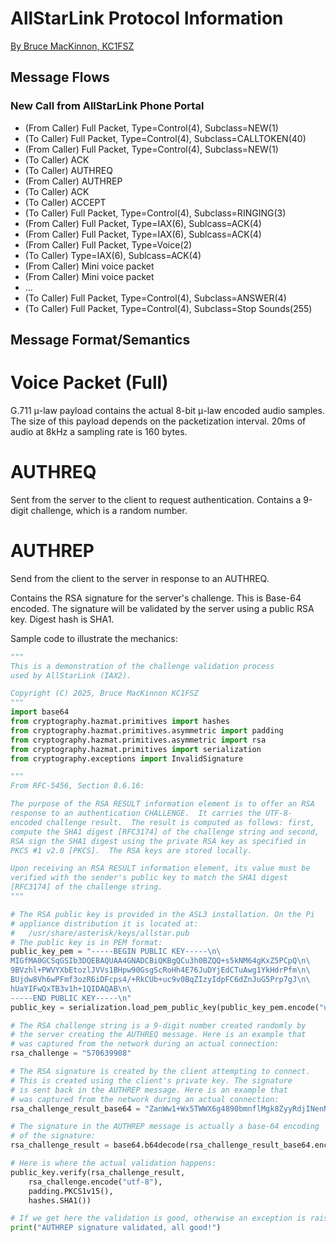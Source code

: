 # AllStarLink Protocol Information 

[By Bruce MacKinnon, KC1FSZ](https://www.qrz.com/db/kc1fsz)

## Message Flows

### New Call from AllStarLink Phone Portal

* (From Caller) Full Packet, Type=Control(4), Subclass=NEW(1)
* (To Caller)  Full Packet, Type=Control(4), Subclass=CALLTOKEN(40)
* (From Caller) Full Packet, Type=Control(4), Subclass=NEW(1)
* (To Caller) ACK
* (To Caller) AUTHREQ
* (From Caller) AUTHREP
* (To Caller) ACK
* (To Caller) ACCEPT
* (To Caller) Full Packet, Type=Control(4), Subclass=RINGING(3)
* (From Caller) Full Packet, Type=IAX(6), Sublcass=ACK(4)
* (From Caller) Full Packet, Type=IAX(6), Sublcass=ACK(4)
* (From Caller) Full Packet, Type=Voice(2)
* (To Caller) Type=IAX(6), Sublcass=ACK(4)
* (From Caller) Mini voice packet
* (From Caller) Mini voice packet
* ...
* (To Caller) Full Packet, Type=Control(4), Subclass=ANSWER(4)
* (To Caller) Full Packet, Type=Control(4), Subclass=Stop Sounds(255)

## Message Format/Semantics

# Voice Packet (Full)

G.711 μ-law payload contains the actual 8-bit μ-law encoded audio samples. The size of 
this payload depends on the packetization interval.  20ms of audio at 8kHz a sampling
rate is 160 bytes.

# AUTHREQ

Sent from the server to the client to request authentication. Contains a 9-digit challenge,
which is a random number.

# AUTHREP

Send from the client to the server in response to an AUTHREQ.

Contains the RSA signature for the server's challenge. This is Base-64 encoded. The 
signature will be validated by the server using a public RSA key. Digest hash is SHA1.

Sample code to illustrate the mechanics:

```python
"""
This is a demonstration of the challenge validation process 
used by AllStarLink (IAX2).

Copyright (C) 2025, Bruce MacKinnon KC1FSZ
"""
import base64
from cryptography.hazmat.primitives import hashes
from cryptography.hazmat.primitives.asymmetric import padding
from cryptography.hazmat.primitives.asymmetric import rsa
from cryptography.hazmat.primitives import serialization
from cryptography.exceptions import InvalidSignature

"""
From RFC-5456, Section 8.6.16:

The purpose of the RSA RESULT information element is to offer an RSA
response to an authentication CHALLENGE.  It carries the UTF-8-
encoded challenge result.  The result is computed as follows: first,
compute the SHA1 digest [RFC3174] of the challenge string and second,
RSA sign the SHA1 digest using the private RSA key as specified in
PKCS #1 v2.0 [PKCS].  The RSA keys are stored locally.

Upon receiving an RSA RESULT information element, its value must be
verified with the sender's public key to match the SHA1 digest
[RFC3174] of the challenge string.
"""

# The RSA public key is provided in the ASL3 installation. On the Pi
# appliance distribution it is located at:
#   /usr/share/asterisk/keys/allstar.pub
# The public key is in PEM format:
public_key_pem = "-----BEGIN PUBLIC KEY-----\n\
MIGfMA0GCSqGSIb3DQEBAQUAA4GNADCBiQKBgQCu3h0BZQQ+s5kNM64gKxZ5PCpQ\n\
9BVzhl+PWVYXbEtozlJVVs1BHpw90GsgScRoHh4E76JuDYjEdCTuAwg1YkHdrPfm\n\
BUjdw8Vh6wPFmf3ozR6iDFcps4/+RkCUb+uc9v0BqZIzyIdpFC6dZnJuG5Prp7gJ\n\
hUaYIFwQxTB3v1h+1QIDAQAB\n\
-----END PUBLIC KEY-----\n"
public_key = serialization.load_pem_public_key(public_key_pem.encode("utf-8"))

# The RSA challenge string is a 9-digit number created randomly by 
# the server creating the AUTHREQ message. Here is an example that 
# was captured from the network during an actual connection:
rsa_challenge = "570639908"

# The RSA signature is created by the client attempting to connect.
# This is created using the client's private key. The signature
# is sent back in the AUTHREP message. Here is an example that
# was captured from the network during an actual connection:
rsa_challenge_result_base64 = "ZanWw1+Wx5TWWX6g4890bmnflMgk8ZyyRdjINenNmzq3eYWfPMpcfMFIrHfX0gxOzGeNflcbOqr1m6GMnCoE92h+fMlIEZceUuCZXh+GZ4ywiy3RJluvE/Cj/vkh5Af38jb5PjT2dJB/HMZ8mSZ7qDQgcjjotNRmWVGhAMte9Nc="

# The signature in the AUTHREP message is actually a base-64 encoding 
# of the signature:
rsa_challenge_result = base64.b64decode(rsa_challenge_result_base64.encode("utf-8"))

# Here is where the actual validation happens:
public_key.verify(rsa_challenge_result,
    rsa_challenge.encode("utf-8"), 
    padding.PKCS1v15(), 
    hashes.SHA1())

# If we get here the validation is good, otherwise an exception is raised
print("AUTHREP signature validated, all good!")
```
